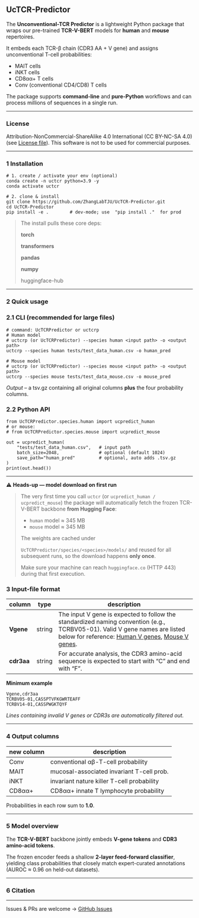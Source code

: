 ## **UcTCR-Predictor**

The **Unconventional-TCR Predictor** is a lightweight Python package that wraps our pre-trained **TCR-V-BERT** models for **human** and **mouse** repertoires.

It embeds each TCR-β chain (CDR3 AA + V gene) and assigns unconventional T-cell probabilities:

- MAIT cells
- iNKT cells
- CD8αα+ T cells
- Conv (conventional CD4/CD8) T cells

The package supports **command-line** and **pure-Python** workflows and can process millions of sequences in a single run.

---

### **License**

Attribution-NonCommercial-ShareAlike 4.0 International (CC BY-NC-SA 4.0) (see [License file](https://github.com/ZhangLabTJU/UcTCR-Predictor/blob/main/LICENSE)). This software is not to be used for commercial purposes.

---

### **1 Installation**

```
# 1. create / activate your env (optional)
conda create -n uctcr python=3.9 -y
conda activate uctcr

# 2. clone & install
git clone https://github.com/ZhangLabTJU/UcTCR-Predictor.git
cd UcTCR-Predictor
pip install -e .        # dev-mode; use  "pip install ."  for prod
```

> The install pulls these core deps:
> 
> 
> **torch**
> 
> **transformers**
> 
> **pandas**
> 
> **numpy**
> 
> huggingface-hub
> 

---

### **2 Quick usage**

### **2.1 CLI (recommended for large files)**

```
# command: UcTCRPredictor or uctcrp
# Human model
# uctcrp (or UcTCRPredictor) --species human <input path> -o <output path>
uctcrp --species human tests/test_data_human.csv -o human_pred

# Mouse model
# uctcrp (or UcTCRPredictor) --species mouse <input path> -o <output path>
uctcrp --species mouse tests/test_data_mouse.csv -o mouse_pred
```

*Output* – a tsv.gz containing all original columns **plus** the four probability columns.

### **2.2 Python API**

```
from UcTCRPredictor.species.human import ucpredict_human
# or mouse:
# from UcTCRPredictor.species.mouse import ucpredict_mouse

out = ucpredict_human(
    "tests/test_data_human.csv",   # input path
    batch_size=2048,               # optional (default 1024)
    save_path="human_pred"         # optional, auto adds .tsv.gz
)
print(out.head())
```

---

:warning: **Heads-up — model download on first run**
> 
> 
> The very first time you call `uctcr` (or `ucpredict_human / ucpredict_mouse`) the package will automatically fetch the frozen TCR-V-BERT backbone **from Hugging Face**:
> 
> - `human` model ≈ 345 MB
> - `mouse` model ≈ 345 MB
> 
> The weights are cached under
> 
> `UcTCRPredictor/species/<species>/models/` and reused for all subsequent runs, so the download happens **only once**.
> 
> Make sure your machine can reach `huggingface.co` (HTTP 443) during that first execution.
> 

### **3 Input-file format**

| **column** | **type** | **description** |
| --- | --- | --- |
| **Vgene** | string | The input V gene is expected to follow the standardized naming convention (e.g., TCRBV05-01). Valid V gene names are listed below for reference: [Human V genes](https://github.com/ZhangLabTJU/UcTCR-Predictor/blob/main/Reference_Human_V_Gene.csv), [Mouse V genes](https://github.com/ZhangLabTJU/UcTCR-Predictor/blob/main/Reference_Mouse_V_Gene.csv). |
| **cdr3aa** | string | For accurate analysis, the CDR3 amino-acid sequence is expected to start with “C” and end with “F”. |

**Minimum example**

```
Vgene,cdr3aa
TCRBV05-01,CASSPTVFKGWRTEAFF
TCRBV14-01,CASSPWGKTQYF
```

*Lines containing invalid V genes or CDR3s are automatically filtered out.*

---

### **4 Output columns**

| **new column** | **description** |
| --- | --- |
| Conv | conventional αβ-T-cell probability |
| MAIT | mucosal-associated invariant T-cell prob. |
| iNKT | invariant nature killer T-cell probability |
| CD8αα+ | CD8αα+ innate T lymphocyte probability |

Probabilities in each row sum to **1.0**.

---

### **5 Model overview**

The **TCR-V-BERT** backbone jointly embeds **V-gene tokens** and **CDR3 amino-acid tokens**.

The frozen encoder feeds a shallow **2-layer feed-forward classifier**, yielding class probabilities that closely match expert-curated annotations (AUROC ≈ 0.96 on held-out datasets).

---

### **6 Citation**



---

Issues & PRs are welcome → [GitHub Issues](https://github.com/ZhangLabTJU/UcTCR-Predictor/issues)
